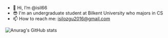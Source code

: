 - 👋 Hi, I’m @isil66 
- 😎 I'm an undergraduate student at Bilkent University who majors in CS 
- 📫 How to reach me: isilozgu2016@gmail.com

![Anurag's GitHub stats](https://github-readme-stats.vercel.app/api?username=isil66&show_icons=true&theme=transparent)
<!---
isil66/isil66 is a ✨ special ✨ repository because its `README.md` (this file) appears on your GitHub profile.
You can click the Preview link to take a look at your changes.
--->
